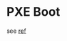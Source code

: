 # PXE Boot

see [ref](https://eerielinux.wordpress.com/2021/02/20/multi-os-pxe-booting-from-freebsd-12-linux-illumos-and-more-pt-4-2/)

